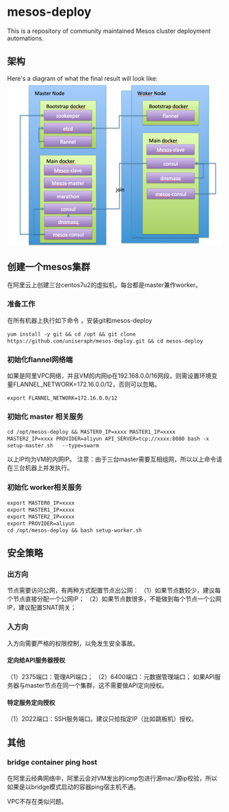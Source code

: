 # mesos-deploy

This is a repository of community maintained Mesos cluster deployment
automations.


## 架构

Here's a diagram of what the final result will look like:
![Mesos Single Master Node on Docker](mesos.png)

## 创建一个mesos集群

在阿里云上创建三台centos7u2的虚拟机，每台都是master兼作worker。


### 准备工作

在所有机器上执行如下命令 ，安装git和mesos-deploy

```
yum install -y git && cd /opt && git clone https://github.com/uniseraph/mesos-deploy.git && cd mesos-deploy 

```


### 初始化flannel网络端

如果是阿里VPC网络，并且VM的内网ip在192.168.0.0/16网段，则需设置环境变量FLANNEL_NETWORK=172.16.0.0/12，否则可以忽略。

```
export FLANNEL_NETWORK=172.16.0.0/12
```


### 初始化 master 相关服务

```
cd /opt/mesos-deploy && MASTER0_IP=xxxx MASTER1_IP=xxxx MASTER2_IP=xxxx PROVIDER=aliyun API_SERVER=tcp://xxxx:8080 bash -x setup-master.sh   --type=swarm

```

以上IP均为VM的内网IP。
注意：由于三台master需要互相组网，所以以上命令请在三台机器上并发执行。



### 初始化 worker相关服务

```
export MASTER0_IP=xxxx
export MASTER1_IP=xxxx
export MASTER2_IP=xxxx
export PROVIDER=aliyun
cd /opt/mesos-deploy && bash setup-worker.sh
```

## 安全策略

### 出方向

节点需要访问公网，有两种方式配置节点出公网：
（1）如果节点数较少，建议每个节点直接分配一个公网IP；
（2）如果节点数很多，不能做到每个节点一个公网IP，建议配置SNAT网关；

### 入方向

入方向需要严格的权限控制，以免发生安全事故。

#### 定向给API服务器授权
（1）2375端口：管理API端口；
（2）6400端口：元数据管理端口；
如果API服务器与master节点在同一个集群，这不需要做API定向授权。

#### 特定服务定向授权
（1）2022端口：SSH服务端口。建议只给指定IP（比如跳板机）授权。

## 其他

### bridge container ping host
在阿里云经典网络中，阿里云会对VM发出的icmp包进行源mac/源ip校验，所以如果是以bridge模式启动的容器ping宿主机不通。

VPC不存在类似问题。

